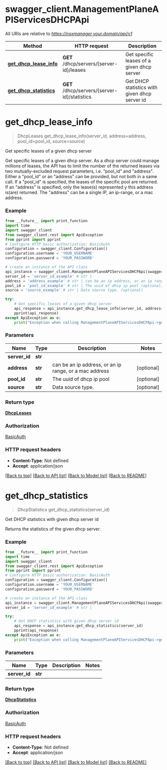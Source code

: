 # swagger_client.ManagementPlaneAPIServicesDHCPApi

All URIs are relative to *https://nsxmanager.your.domain/api/v1*

Method | HTTP request | Description
------------- | ------------- | -------------
[**get_dhcp_lease_info**](ManagementPlaneAPIServicesDHCPApi.md#get_dhcp_lease_info) | **GET** /dhcp/servers/{server-id}/leases | Get specific leases of a given dhcp server
[**get_dhcp_statistics**](ManagementPlaneAPIServicesDHCPApi.md#get_dhcp_statistics) | **GET** /dhcp/servers/{server-id}/statistics | Get DHCP statistics with given dhcp server id

# **get_dhcp_lease_info**
> DhcpLeases get_dhcp_lease_info(server_id, address=address, pool_id=pool_id, source=source)

Get specific leases of a given dhcp server

Get specific leases of a given dhcp server. As a dhcp server could manage millions of leases, the API has to limit the number of the returned leases via two mutually-excluded request parameters, i.e. \"pool_id\" and \"address\". Either a \"pool_id\" or an \"address\" can be provided, but not both in a same call.  If a \"pool_id\" is specified, the leases of the specific pool are returned. If an \"address\" is specified, only the lease(s) represented y this address is(are) returned. The \"address\" can be a single IP, an ip-range, or a mac address. 

### Example
```python
from __future__ import print_function
import time
import swagger_client
from swagger_client.rest import ApiException
from pprint import pprint
# Configure HTTP basic authorization: BasicAuth
configuration = swagger_client.Configuration()
configuration.username = 'YOUR_USERNAME'
configuration.password = 'YOUR_PASSWORD'

# create an instance of the API class
api_instance = swagger_client.ManagementPlaneAPIServicesDHCPApi(swagger_client.ApiClient(configuration))
server_id = 'server_id_example' # str | 
address = 'address_example' # str | can be an ip address, or an ip range, or a mac address (optional)
pool_id = 'pool_id_example' # str | The uuid of dhcp ip pool (optional)
source = 'source_example' # str | Data source type. (optional)

try:
    # Get specific leases of a given dhcp server
    api_response = api_instance.get_dhcp_lease_info(server_id, address=address, pool_id=pool_id, source=source)
    pprint(api_response)
except ApiException as e:
    print("Exception when calling ManagementPlaneAPIServicesDHCPApi->get_dhcp_lease_info: %s\n" % e)
```

### Parameters

Name | Type | Description  | Notes
------------- | ------------- | ------------- | -------------
 **server_id** | **str**|  | 
 **address** | **str**| can be an ip address, or an ip range, or a mac address | [optional] 
 **pool_id** | **str**| The uuid of dhcp ip pool | [optional] 
 **source** | **str**| Data source type. | [optional] 

### Return type

[**DhcpLeases**](DhcpLeases.md)

### Authorization

[BasicAuth](../README.md#BasicAuth)

### HTTP request headers

 - **Content-Type**: Not defined
 - **Accept**: application/json

[[Back to top]](#) [[Back to API list]](../README.md#documentation-for-api-endpoints) [[Back to Model list]](../README.md#documentation-for-models) [[Back to README]](../README.md)

# **get_dhcp_statistics**
> DhcpStatistics get_dhcp_statistics(server_id)

Get DHCP statistics with given dhcp server id

Returns the statistics of the given dhcp server. 

### Example
```python
from __future__ import print_function
import time
import swagger_client
from swagger_client.rest import ApiException
from pprint import pprint
# Configure HTTP basic authorization: BasicAuth
configuration = swagger_client.Configuration()
configuration.username = 'YOUR_USERNAME'
configuration.password = 'YOUR_PASSWORD'

# create an instance of the API class
api_instance = swagger_client.ManagementPlaneAPIServicesDHCPApi(swagger_client.ApiClient(configuration))
server_id = 'server_id_example' # str | 

try:
    # Get DHCP statistics with given dhcp server id
    api_response = api_instance.get_dhcp_statistics(server_id)
    pprint(api_response)
except ApiException as e:
    print("Exception when calling ManagementPlaneAPIServicesDHCPApi->get_dhcp_statistics: %s\n" % e)
```

### Parameters

Name | Type | Description  | Notes
------------- | ------------- | ------------- | -------------
 **server_id** | **str**|  | 

### Return type

[**DhcpStatistics**](DhcpStatistics.md)

### Authorization

[BasicAuth](../README.md#BasicAuth)

### HTTP request headers

 - **Content-Type**: Not defined
 - **Accept**: application/json

[[Back to top]](#) [[Back to API list]](../README.md#documentation-for-api-endpoints) [[Back to Model list]](../README.md#documentation-for-models) [[Back to README]](../README.md)

